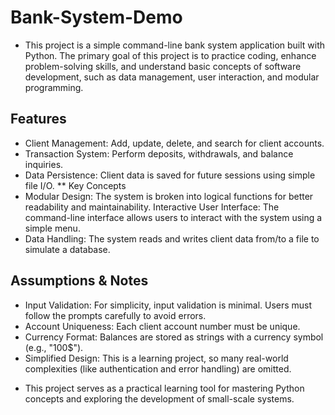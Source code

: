 # Bank-System-Demo
* This project is a simple command-line bank system application built with Python. The primary goal of this project is to practice coding, enhance problem-solving skills, and understand basic concepts of software development, such as data management, user interaction, and modular programming.

## Features
- Client Management: Add, update, delete, and search for client accounts.
- Transaction System: Perform deposits, withdrawals, and balance inquiries.
- Data Persistence: Client data is saved for future sessions using simple file I/O.
** Key Concepts
- Modular Design: The system is broken into logical functions for better readability and maintainability.
Interactive User Interface: The command-line interface allows users to interact with the system using a simple menu.
- Data Handling: The system reads and writes client data from/to a file to simulate a database.
## Assumptions & Notes
- Input Validation: For simplicity, input validation is minimal. Users must follow the prompts carefully to avoid errors.
- Account Uniqueness: Each client account number must be unique.
- Currency Format: Balances are stored as strings with a currency symbol (e.g., "100$").
- Simplified Design: This is a learning project, so many real-world complexities (like authentication and error handling) are omitted.
* This project serves as a practical learning tool for mastering Python concepts and exploring the development of small-scale systems.
